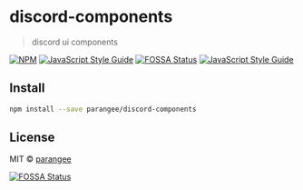 # discord-components

> discord ui components

[![NPM](https://img.shields.io/npm/v/discord-components.svg)](https://www.npmjs.com/package/discord-components) [![JavaScript Style Guide](https://img.shields.io/badge/code_style-standard-brightgreen.svg)](https://standardjs.com)
[![FOSSA Status](https://app.fossa.com/api/projects/git%2Bgithub.com%2Fparangee%2Fdiscord-components.svg?type=shield)](https://app.fossa.com/projects/git%2Bgithub.com%2Fparangee%2Fdiscord-components?ref=badge_shield)
[![JavaScript Style Guide](https://img.shields.io/badge/code_style-standard-brightgreen.svg)](https://standardjs.com)
## Install

```bash
npm install --save parangee/discord-components
```

## License

MIT © [parangee](https://github.com/parangee)


[![FOSSA Status](https://app.fossa.com/api/projects/git%2Bgithub.com%2Fparangee%2Fdiscord-components.svg?type=large)](https://app.fossa.com/projects/git%2Bgithub.com%2Fparangee%2Fdiscord-components?ref=badge_large)